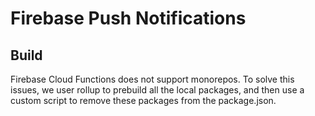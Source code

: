 # Firebase Push Notifications

## Build

Firebase Cloud Functions does not support monorepos. To solve this issues,
we user rollup to prebuild all the local packages, and then use a custom script
to remove these packages from the package.json.
